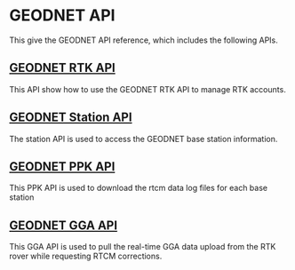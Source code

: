 # GEODNET API

This give the GEODNET API reference, which includes the following APIs.

## [GEODNET RTK API](GEODNET_RTK_API.md)

This API show how to use the GEODNET RTK API to manage RTK accounts.

## [GEODNET Station API](GEODNET_STATION_API.md)

The station API is used to access the GEODNET base station information.

## [GEODNET PPK API](GEODNET_PPK_API.md)

This PPK API is used to download the rtcm data log files for each base station

## [GEODNET GGA API](GEODNET_GGA_API.md)

This GGA API is used to pull the real-time GGA data upload from the RTK rover while requesting RTCM corrections.

